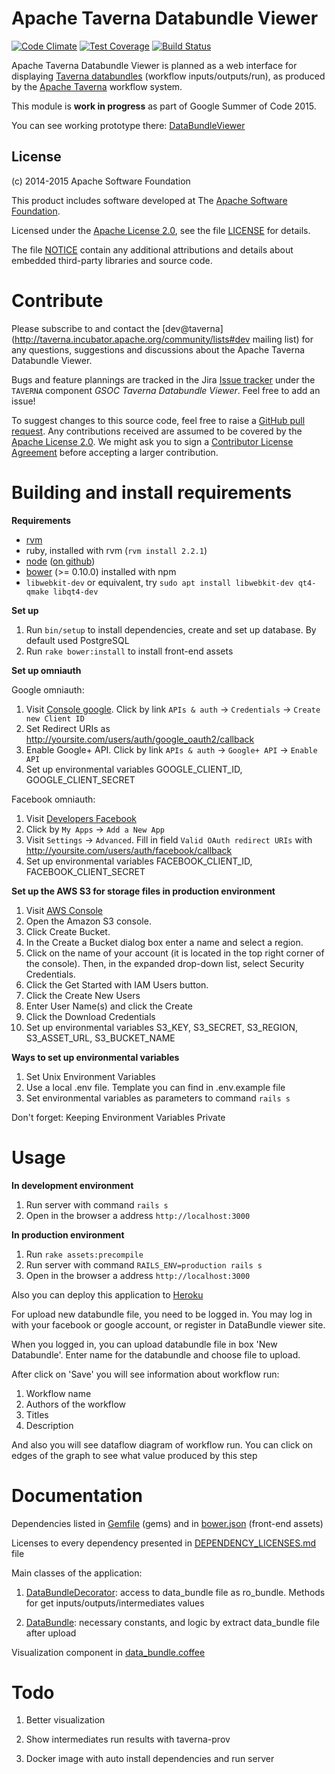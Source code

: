 <!--
   Licensed to the Apache Software Foundation (ASF) under one or more
   contributor license agreements.  See the NOTICE file distributed with
   this work for additional information regarding copyright ownership.
   The ASF licenses this file to You under the Apache License, Version 2.0
   (the "License"); you may not use this file except in compliance with
   the License.  You may obtain a copy of the License at

       http://www.apache.org/licenses/LICENSE-2.0

   Unless required by applicable law or agreed to in writing, software
   distributed under the License is distributed on an "AS IS" BASIS,
   WITHOUT WARRANTIES OR CONDITIONS OF ANY KIND, either express or implied.
   See the License for the specific language governing permissions and
   limitations under the License.
-->
# Apache Taverna Databundle Viewer

[![Code Climate](https://codeclimate.com/github/Samhane/incubator-taverna-databundle-viewer/badges/gpa.svg)](https://codeclimate.com/github/Samhane/incubator-taverna-databundle-viewer)
[![Test Coverage](https://codeclimate.com/github/Samhane/incubator-taverna-databundle-viewer/badges/coverage.svg)](https://codeclimate.com/github/Samhane/incubator-taverna-databundle-viewer/coverage)
[![Build Status](https://semaphoreci.com/api/v1/projects/f0bcedbf-b6fb-4605-975a-72e724706673/442177/badge.svg)](https://semaphoreci.com/samhane/incubator-taverna-databundle-viewer)

Apache Taverna Databundle Viewer is planned as a web interface
for displaying 
[Taverna databundles](https://github.com/apache/incubator-taverna-language/tree/master/taverna-databundle)
(workflow inputs/outputs/run), as produced by the 
[Apache Taverna](http://taverna.incubator.apache.org/) workflow
system.

This module is **work in progress** as part of Google Summer of Code 2015.

You can see working prototype there: [DataBundleViewer](http://databundle.herokuapp.com/)



## License

(c) 2014-2015 Apache Software Foundation

This product includes software developed at The [Apache Software
Foundation](http://www.apache.org/).

Licensed under the [Apache License
2.0](https://www.apache.org/licenses/LICENSE-2.0), see the file
[LICENSE](LICENSE) for details.

The file [NOTICE](NOTICE) contain any additional attributions and
details about embedded third-party libraries and source code.


# Contribute

Please subscribe to and contact the 
[dev@taverna](http://taverna.incubator.apache.org/community/lists#dev mailing list)
for any questions, suggestions and discussions about the 
Apache Taverna Databundle Viewer.

Bugs and feature plannings are tracked in the Jira
[Issue tracker](https://issues.apache.org/jira/browse/TAVERNA/component/12326902)
under the `TAVERNA` component _GSOC Taverna Databundle Viewer_. Feel free 
to add an issue!

To suggest changes to this source code, feel free to raise a 
[GitHub pull request](https://github.com/apache/incubator-taverna-databundle-viewer/pulls).
Any contributions received are assumed to be covered by the [Apache License
2.0](https://www.apache.org/licenses/LICENSE-2.0). We might ask you 
to sign a [Contributor License Agreement](https://www.apache.org/licenses/#clas)
before accepting a larger contribution.


# Building and install requirements

**Requirements**

* [rvm](https://rvm.io/rvm/install)
* ruby, installed with rvm (`rvm install 2.2.1`)
* [node](http://nodejs.org) ([on github](https://github.com/joyent/node))
* [bower](https://github.com/bower/bower) (>= 0.10.0) installed with npm
* `libwebkit-dev` or equivalent, try  `sudo apt install libwebkit-dev qt4-qmake libqt4-dev`

**Set up**

1. Run `bin/setup` to install dependencies, create and set up database. By default used PostgreSQL
2. Run `rake bower:install`  to install front-end assets

**Set up omniauth**

Google omniauth:

1. Visit [Console google](https://console.developers.google.com/). Click by link `APIs & auth` -> `Credentials` -> `Create new Client ID`
2. Set Redirect URIs as http://yoursite.com/users/auth/google_oauth2/callback
3. Enable Google+ API. Click by link `APIs & auth` -> `Google+ API` -> `Enable API`
4. Set up environmental variables  GOOGLE_CLIENT_ID, GOOGLE_CLIENT_SECRET

Facebook omniauth:

1. Visit [Developers Facebook](https://developers.facebook.com/)
2. Click by `My Apps` -> `Add a New App`
3. Visit `Settings` -> `Advanced`. Fill in field `Valid OAuth redirect URIs` with http://yoursite.com/users/auth/facebook/callback
4. Set up environmental variables FACEBOOK_CLIENT_ID, FACEBOOK_CLIENT_SECRET

**Set up the AWS S3 for storage files in production environment**

1. Visit [AWS Console](https://aws.amazon.com/)
2. Open the Amazon S3 console.
3. Click Create Bucket.
4. In the Create a Bucket dialog box enter a name and select a region.
5. Click on the name of your account (it is located in the top right corner of the console). Then, in the expanded drop-down list, select Security Credentials.
6. Click the Get Started with IAM Users button.
7. Click the Create New Users
8. Enter User Name(s) and click the Create
9. Click the Download Credentials
10. Set up environmental variables S3_KEY, S3_SECRET, S3_REGION, S3_ASSET_URL, S3_BUCKET_NAME

**Ways to set up environmental variables**

1. Set Unix Environment Variables
2. Use a local .env file. Template you can find in .env.example file
3. Set environmental variables as parameters to command `rails s`

Don't forget: Keeping Environment Variables Private


# Usage

**In development environment**

1. Run server with command `rails s`
2. Open in the browser a address `http://localhost:3000`

**In production environment**

1. Run `rake assets:precompile`
2. Run server with command `RAILS_ENV=production rails s`
3. Open in the browser a address `http://localhost:3000`

Also you can deploy this application to [Heroku](http://heroku.com/)

For upload new databundle file, you need to be logged in.
You may log in with your facebook or google account, or register in DataBundle viewer site.

When you logged in, you can upload databundle file in box 'New Databundle'. Enter name for the databundle and choose file to upload.

After click on 'Save' you will see information about workflow run:

1. Workflow name
2. Authors of the workflow
3. Titles
4. Description

And also you will see dataflow diagram of workflow run. You can click on edges of the graph to see what value produced by this step

# Documentation

Dependencies listed in [Gemfile](Gemfile) (gems) and in [bower.json](bower.json) (front-end assets)

Licenses to every dependency presented in [DEPENDENCY_LICENSES.md](DEPENDENCY_LICENSES.md) file

Main classes of the application:

1. [DataBundleDecorator](app/decorators/data_bundle_decorator.rb): access to data_bundle file as ro_bundle.
Methods for get inputs/outputs/intermediates values

2. [DataBundle](app/models/data_bundle.rb): necessary constants, and logic by extract data_bundle file after upload

Visualization component in [data_bundle.coffee](app/assets/javascripts/data_bundle.coffee)

# Todo

1. Better visualization

2. Show intermediates run results with taverna-prov

3. Docker image with auto install dependencies and run server
